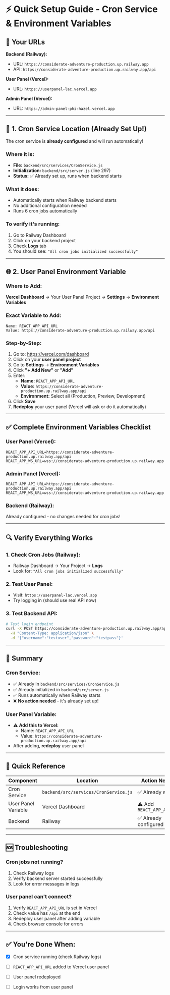 # ⚡ Quick Setup Guide - Cron Service & Environment Variables

## 📍 Your URLs

**Backend (Railway):**
- URL: `https://considerate-adventure-production.up.railway.app`
- API: `https://considerate-adventure-production.up.railway.app/api`

**User Panel (Vercel):**
- URL: `https://userpanel-lac.vercel.app`

**Admin Panel (Vercel):**
- URL: `https://admin-panel-phi-hazel.vercel.app`

---

## 🔧 1. Cron Service Location (Already Set Up!)

The cron service is **already configured** and will run automatically!

### Where it is:
- **File:** `backend/src/services/CronService.js`
- **Initialization:** `backend/src/server.js` (line 297)
- **Status:** ✅ Already set up, runs when backend starts

### What it does:
- Automatically starts when Railway backend starts
- No additional configuration needed
- Runs 6 cron jobs automatically

### To verify it's running:
1. Go to Railway Dashboard
2. Click on your backend project
3. Check **Logs** tab
4. You should see: `"All cron jobs initialized successfully"`

---

## 🌐 2. User Panel Environment Variable

### Where to Add:
**Vercel Dashboard** → Your User Panel Project → **Settings** → **Environment Variables**

### Exact Variable to Add:

```
Name: REACT_APP_API_URL
Value: https://considerate-adventure-production.up.railway.app/api
```

### Step-by-Step:

1. Go to: https://vercel.com/dashboard
2. Click on your **user panel project**
3. Go to **Settings** → **Environment Variables**
4. Click **"+ Add New"** or **"Add"**
5. Enter:
   - **Name:** `REACT_APP_API_URL`
   - **Value:** `https://considerate-adventure-production.up.railway.app/api`
   - **Environment:** Select all (Production, Preview, Development)
6. Click **Save**
7. **Redeploy** your user panel (Vercel will ask or do it automatically)

---

## ✅ Complete Environment Variables Checklist

### User Panel (Vercel):
```env
REACT_APP_API_URL=https://considerate-adventure-production.up.railway.app/api
REACT_APP_WS_URL=wss://considerate-adventure-production.up.railway.app
```

### Admin Panel (Vercel):
```env
REACT_APP_API_URL=https://considerate-adventure-production.up.railway.app/api
REACT_APP_WS_URL=wss://considerate-adventure-production.up.railway.app
```

### Backend (Railway):
Already configured - no changes needed for cron jobs!

---

## 🔍 Verify Everything Works

### 1. Check Cron Jobs (Railway):
- Railway Dashboard → Your Project → **Logs**
- Look for: `"All cron jobs initialized successfully"`

### 2. Test User Panel:
- Visit: `https://userpanel-lac.vercel.app`
- Try logging in (should use real API now)

### 3. Test Backend API:
```bash
# Test login endpoint
curl -X POST https://considerate-adventure-production.up.railway.app/api/auth/login \
  -H "Content-Type: application/json" \
  -d '{"username":"testuser","password":"testpass"}'
```

---

## 📝 Summary

### Cron Service:
- ✅ Already in `backend/src/services/CronService.js`
- ✅ Already initialized in `backend/src/server.js`
- ✅ Runs automatically when Railway starts
- ❌ **No action needed** - it's already set up!

### User Panel Variable:
- ⚠️ **Add this to Vercel:**
  - Name: `REACT_APP_API_URL`
  - Value: `https://considerate-adventure-production.up.railway.app/api`
- After adding, **redeploy** user panel

---

## 🎯 Quick Reference

| Component | Location | Action Needed |
|-----------|----------|--------------|
| Cron Service | `backend/src/services/CronService.js` | ✅ Already set up |
| User Panel Variable | Vercel Dashboard | ⚠️ Add `REACT_APP_API_URL` |
| Backend | Railway | ✅ Already configured |

---

## 🆘 Troubleshooting

### Cron jobs not running?
1. Check Railway logs
2. Verify backend server started successfully
3. Look for error messages in logs

### User panel can't connect?
1. Verify `REACT_APP_API_URL` is set in Vercel
2. Check value has `/api` at the end
3. Redeploy user panel after adding variable
4. Check browser console for errors

---

## ✅ You're Done When:

- [x] Cron service running (check Railway logs)
- [ ] `REACT_APP_API_URL` added to Vercel user panel
- [ ] User panel redeployed
- [ ] Login works from user panel

